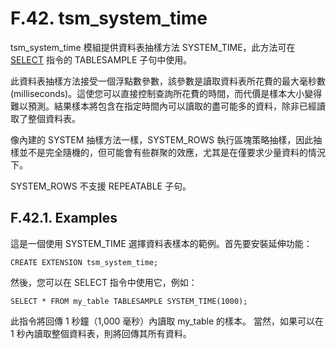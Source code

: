 # F.42. tsm\_system\_time

tsm\_system\_time 模組提供資料表抽樣方法 SYSTEM\_TIME，此方法可在 [SELECT](../../reference/sql-commands/select.md) 指令的 TABLESAMPLE 子句中使用。

此資料表抽樣方法接受一個浮點數參數，該參數是讀取資料表所花費的最大毫秒數\(milliseconds\)。這使您可以直接控制查詢所花費的時間，而代價是樣本大小變得難以預測。結果樣本將包含在指定時間內可以讀取的盡可能多的資料，除非已經讀取了整個資料表。

像內建的 SYSTEM 抽樣方法一樣，SYSTEM\_ROWS 執行區塊策略抽樣，因此抽樣並不是完全隨機的，但可能會有些群聚的效應，尤其是在僅要求少量資料的情況下。

SYSTEM\_ROWS 不支援 REPEATABLE 子句。

## F.42.1. Examples

這是一個使用 SYSTEM\_TIME 選擇資料表樣本的範例。首先要安裝延伸功能：

```text
CREATE EXTENSION tsm_system_time;
```

然後，您可以在 SELECT 指令中使用它，例如：

```text
SELECT * FROM my_table TABLESAMPLE SYSTEM_TIME(1000);
```

此指令將回傳 1 秒鐘（1,000 毫秒）內讀取 my\_table 的樣本。 當然，如果可以在 1 秒內讀取整個資料表，則將回傳其所有資料。

